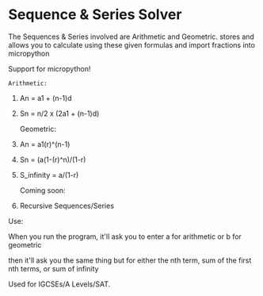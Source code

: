 # Sequence & Series Solver

The Sequences & Series involved are Arithmetic and Geometric.
stores and allows you to calculate using these given formulas
and import fractions into micropython

Support for micropython!

	Arithmetic:
1) An = a1 + (n-1)d
2) Sn = n/2 x (2a1 + (n-1)d)

	Geometric:
3) An = a1(r)^(n-1)
4) Sn = (a(1-(r)^n)/(1-r)
5) S_infinity = a/(1-r)

	Coming soon:
6) Recursive Sequences/Series

Use:

When you run the program, it'll ask you to enter
a for arithmetic or b for geometric

then it'll ask you the same thing but for either the nth term, sum of the first nth terms, or sum of infinity

Used for IGCSEs/A Levels/SAT.

